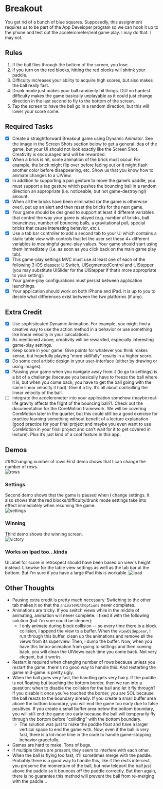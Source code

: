 # Breakout
You get rid of a bunch of blue squares.  Supposedly, this assignment requires us to be part of the App Developer program so we can hook it up to the phone and test out the accelerometer/real game play.  I may do that.  I may not.

## Rules
1. If the ball flies through the bottom of the screen, you lose.
2. If you turn on the red blocks, hitting the red blocks will shrink your paddle.
3. Difficulty increases your ability to acquire high scores, but also makes the ball really fast.
4. Drunk mode just makes your ball randomly hit things.  DUI on hardest difficulty makes the game basically unplayable as it could just change direction in the last second to fly to the bottom of the screen.
5. Tap the screen to have the ball go in a random direction, but this will lower your score some.

## Required Tasks
- [x] Create a straightforward Breakout game using Dynamic Animator. See the image in the Screen Shots section below to get a general idea of the game, but your UI should not look exactly like the Screen Shot. Creativity is encouraged and will be rewarded.
- [x] When a brick is hit, some animation of the brick must occur. For example, the brick might flip over before fading out or it might flash another color before disappearing, etc. Show us that you know how to animate changes to a UIView.
- [x] In addition to supporting a pan gesture to move the game’s paddle, you must support a tap gesture which pushes the bouncing ball in a random direction an appropriate (i.e. noticeable, but not game-destroying!) amount.
- [x] When all the bricks have been eliminated (or the game is otherwise over), put up an alert and then reset the bricks for the next game.
- [x] Your game should be designed to support at least 4 different variables that control the way your game is played (e.g. number of bricks, ball bounciness, number of bouncing balls, a gravitational pull, special bricks that cause interesting behavior, etc.).
- [x] Use a tab bar controller to add a second tab to your UI which contains a static table view with controls that let the user set these 4+ different variables to meaningful game-play values. Your game should start using them immediately (i.e. as soon as you click back on the main game play tab).
- [x] This game-play settings MVC must use at least one of each of the following 3 iOS classes: UISwitch, UISegmentedControl and UIStepper (you may substitute UISlider for the UIStepper if that’s more appropriate to your setting).
- [x] Your game-play configurations must persist between application launchings.
- [x] Your application should work on both iPhone and iPad. It is up to you to decide what
differences exist between the two platforms (if any). 

## Extra Credit
- [x] Use sophisticated Dynamic Animation. For example, you might find a creative way to use the action method in a behavior or use something like linear velocity in your calculations.
- [x] As mentioned above, creativity will be rewarded, especially interesting game-play settings.
- [x] Keep score in your game. Give points for whatever you think makes sense, but hopefully playing “more skillfully” results in a higher score.
- [x] Do some cool artistic design in your user-interface (either by drawing or using images).
- [x] Pausing your game when you navigate away from it (to go to settings) is a bit of a challenge (because you basically have to freeze the ball where it is, but when you come back, you have to get the ball going with the same linear velocity it had). Give it a try. It’s all about controlling the linear velocity of the ball.
- [ ] Integrate the accelerometer into your application somehow (maybe real-life gravity affects the flight of the bouncing ball?). Check out the documentation for the CoreMotion framework. We will be covering CoreMotion later in the quarter, but this could still be a good exercise for practice learning something without benefit of a lecture explanation (good practice for your final project and maybe you even want to use CoreMotion in your final project and can’t wait for it to get covered in lecture). Plus it’s just kind of a cool feature in this app.

## Demos
###Changing number of rows
First demo shows that I can change the number of rows.  
![rows](rows.gif)

### Settings
Second demo shows that the game is paused when I change settings.  It also shows that the red blocks/difficulty/drunk mode settings take into effect immediately when resuming the game.  
![settings](settings.gif)

### Winning
Third demo shows the winning screen.  
![victory](victory.gif)

### Works on Ipad too...kinda
UILabel for score in retrospect should have been based on view's height instead.  Likewise for the table view settings as well as the tab bar at the bottom.  But I'm sure if you have a large iPad this is workable.
![ipad](ipad.gif)


## Other Thoughts
  * Pausing extra credit is pretty much necessary.  Switching to the other tab makes it so that the `animateWithOptions` never completes.
  * Animations are tricky.  If you switch views while in the middle of animating, animation will never complete.  I fixed it with the following solution (but I'm sure could be cleaner):
    * I only animate during block collision -- so every time there is a block collision, I append the view to a buffer.  When the `viewDidAppear`, I run through this buffer, clean up the animations and remove all the views from its superview.  Then, I dump the buffer.  Now, when you have this limbo-animation from going to settings and then coming back, you will clean the UIViews each time you come back.  Not very elegant, but it works.
  * Restart is required when changing number of rows because unless you restart the game, there's no good way to handle this.  And restarting the game mid-game is pretty ugly.
  * When the ball goes very fast, the handling gets very hairy.  If the paddle is not floating but touching the bottom border, then we run into a question: when to disable the collision for the ball and let it fly through?  If you disable it once you've touched the border, you are SOL because the ball reacts to the boundary already.  If you create a small buffer area above the bottom boundary, you will end the game too early due to false positives.  If you create a small buffer area below the bottom boundary, you will still end the game too early because the ball will temporarily fly through the bottom before "colliding" with the bottom boundary.
    * The solution was just to make the paddle float and have a larger vertical space to end the game with.  Now, even if the ball is very fast, there is a lot more time in the code to handle game-stopping behavior gracefully.
  * Games are hard to make.  Tons of bugs.
  * If multiple timers are present, they seem to interfere with each other.
  * When the ball is flying too fast, it'll sometimes merge with the paddle.  Probably there is a good way to handle this, like if the rects intersect, you preserve the momentum of the ball, but now teleport the ball just above the paddle so it bounces off the paddle correctly.  But then again, there is no guarantee this method will prevent the ball from re-merging with the paddle...
